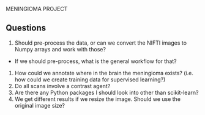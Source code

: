 MENINGIOMA PROJECT


Questions
---------
1. Should pre-process the data, or can we convert the NIFTI images to Numpy arrays and work with those?
  - If we should pre-process, what is the general workflow for that?
1. How could we annotate where in the brain the meningioma exists? (i.e. how could we create training data for supervised learning?)
1. Do all scans involve a contrast agent?
1. Are there any Python packages I should look into other than scikit-learn?
1. We get different results if we resize the image. Should we use the original image size?
